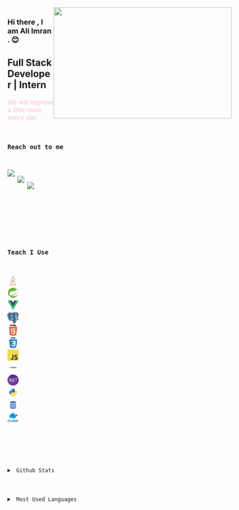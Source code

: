 <img src="https://media.giphy.com/media/2IudUHdI075HL02Pkk/giphy.gif" align="right" width="400" height="250">

### Hi there , I am Ali Imran . :blush:

## Full Stack Developer | Intern

<font color="pink">We will improve a little more every day. ´<code />´</font>

### Reach out to me
[<img width="22" src="https://unpkg.com/simple-icons@v8/icons/linkedin.svg" align="left" />][linkedin] [<img width="22" src="https://unpkg.com/simple-icons@v8/icons/instagram.svg" align="left" />][instagram] [<img width="22" src="https://unpkg.com/simple-icons@v8/icons/twitter.svg" align="left" />][twitter]

[linkedin]: https://www.linkedin.com/in/aliimranatabey/
[instagram]: https://instagram.com/aliimranatabey?igshid=ZDdkNTZiNTM=
[twitter]: https://twitter.com/AtabeyImran

</br>

</br>

### Teach I Use
<img src="https://raw.githubusercontent.com/github/explore/5b3600551e122a3277c2c5368af2ad5725ffa9a1/topics/java/java.png" width="25" height="25"> <img src="https://raw.githubusercontent.com/github/explore/5b3600551e122a3277c2c5368af2ad5725ffa9a1/topics/spring/spring.png" width="25" height="25"> <img src="https://raw.githubusercontent.com/github/explore/5b3600551e122a3277c2c5368af2ad5725ffa9a1/topics/vue/vue.png" width="25" height="25"> <img src="https://raw.githubusercontent.com/github/explore/5b3600551e122a3277c2c5368af2ad5725ffa9a1/topics/postgresql/postgresql.png" width="25" height="25"> <img src="https://raw.githubusercontent.com/github/explore/5b3600551e122a3277c2c5368af2ad5725ffa9a1/topics/html/html.png" width="25" height="25"> <img src="https://raw.githubusercontent.com/github/explore/5b3600551e122a3277c2c5368af2ad5725ffa9a1/topics/css/css.png" width="25" height="25"> <img src="https://raw.githubusercontent.com/github/explore/5b3600551e122a3277c2c5368af2ad5725ffa9a1/topics/javascript/javascript.png" width="25" height="25"> <img src="https://raw.githubusercontent.com/github/explore/5b3600551e122a3277c2c5368af2ad5725ffa9a1/topics/jquery/jquery.png" width="25" height="25"> <img src="https://raw.githubusercontent.com/github/explore/5b3600551e122a3277c2c5368af2ad5725ffa9a1/topics/dotnet/dotnet.png" width="25" height="25"> <img src="https://raw.githubusercontent.com/github/explore/5b3600551e122a3277c2c5368af2ad5725ffa9a1/topics/python/python.png" width="25" height="25"> <img src="https://raw.githubusercontent.com/github/explore/5b3600551e122a3277c2c5368af2ad5725ffa9a1/topics/sql/sql.png" width="25" height="25"> <img src="https://raw.githubusercontent.com/github/explore/5b3600551e122a3277c2c5368af2ad5725ffa9a1/topics/docker/docker.png" width="25" height="25">

</br>
</br>
<details> 
<summary> Github Stats</summary> <img src="https://github-readme-stats.vercel.app/api?username=Aliimranatabey&theme=merko">
</details>
</br>
<details>
<summary> Most Used Languages</summary> <img src="https://github-readme-stats.vercel.app/api/top-langs/?username=Aliimranatabey&layout=compact">
</details>